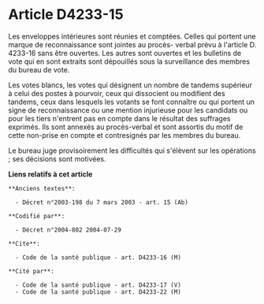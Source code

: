 # Article D4233-15

Les enveloppes intérieures sont réunies et comptées. Celles qui portent une marque de reconnaissance sont jointes au procès-
verbal prévu à l'article D. 4233-16 sans être ouvertes. Les autres sont ouvertes et les bulletins de vote qui en sont
extraits sont dépouillés sous la surveillance des membres du bureau de vote.

Les votes blancs, les votes qui désignent un nombre de tandems supérieur à celui des postes à pourvoir, ceux qui dissocient
ou modifient des tandems, ceux dans lesquels les votants se font connaître ou qui portent un signe de reconnaissance ou une
mention injurieuse pour les candidats ou pour les tiers n'entrent pas en compte dans le résultat des suffrages exprimés. Ils
sont annexés au procès-verbal et sont assortis du motif de cette non-prise en compte et contresignés par les membres du
bureau.

Le bureau juge provisoirement les difficultés qui s'élèvent sur les opérations ; ses décisions sont motivées.

**Liens relatifs à cet article**

	**Anciens textes**:

	  - Décret n°2003-198 du 7 mars 2003 - art. 15 (Ab)

	**Codifié par**:

	  - Décret n°2004-802 2004-07-29

	**Cite**:

	  - Code de la santé publique - art. D4233-16 (M)

	**Cité par**:

	  - Code de la santé publique - art. D4233-17 (V)
	  - Code de la santé publique - art. D4233-22 (M)
